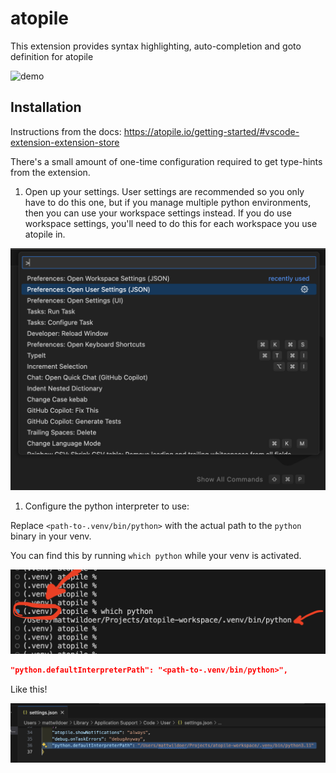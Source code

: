 # atopile

This extension provides syntax highlighting, auto-completion and goto definition for atopile

![demo](/src/vscode-atopile/demo.gif)

## Installation

Instructions from the docs: https://atopile.io/getting-started/#vscode-extension-extension-store

There's a small amount of one-time configuration required to get type-hints from the extension.

1. Open up your settings. User settings are recommended so you only have to do this one, but if you manage multiple python environments, then you can use your workspace settings instead. If you do use workspace settings, you'll need to do this for each workspace you use atopile in.

![](/docs/assets/images/user-settings.png)


1. Configure the python interpreter to use:

Replace `<path-to-.venv/bin/python>` with the actual path to the `python` binary in your venv.

You can find this by running `which python` while your venv is activated.

![](/docs/assets/images/which-python.png)

```json
"python.defaultInterpreterPath": "<path-to-.venv/bin/python>",
```

Like this!

![](/docs/assets/images/python-interpreter-settings.png)
